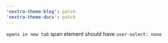 ```yaml
---
'nextra-theme-blog': patch
'nextra-theme-docs': patch
---
```


`opens in new tab` span element should have `user-select: none`
